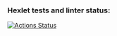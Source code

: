 ### Hexlet tests and linter status:
[![Actions Status](https://github.com/ayshvab/devops-for-programmers-project-76/actions/workflows/hexlet-check.yml/badge.svg)](https://github.com/ayshvab/devops-for-programmers-project-76/actions)
